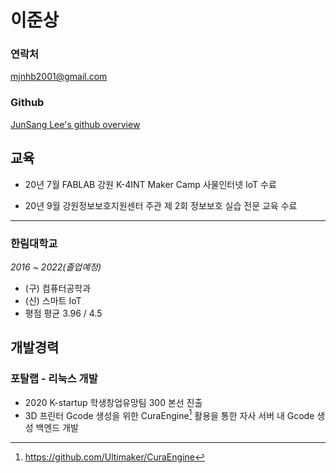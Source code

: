 # 이준상

### 연락처
mjnhb2001@gmail.com

### Github
[JunSang Lee's github overview](https://github.com/Thrada)

## 교육

- 20년 7월 FABLAB 강원 K-4INT Maker Camp 사물인터넷 IoT 수료

- 20년 9월 강원정보보호지원센터 주관 제 2회 정보보호 실습 전문 교육 수료

---

### 한림대학교

*2016 ~ 2022(졸업예정)*

- (구) 컴퓨터공학과
- (신) 스마트 IoT
- 평점 평균 3.96 / 4.5

## 개발경력

### 포탈랩 - 리눅스 개발
 - 2020 K-startup 학생창업유망팀 300 본선 진출
 - 3D 프린터 Gcode 생성을 위한 CuraEngine[^first] 활용을 통한 자사 서버 내 Gcode 생성 백엔드 개발

[^first]: https://github.com/Ultimaker/CuraEngine
